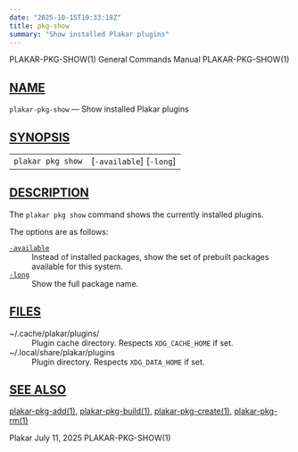 ```yaml
---
date: "2025-10-15T10:33:18Z"
title: pkg-show
summary: "Show installed Plakar plugins"
---
```

<div class="head" role="doc-pageheader" aria-label="Manual header
  line"><span class="head-ltitle">PLAKAR-PKG-SHOW(1)</span>
  <span class="head-vol">General Commands Manual</span>
  <span class="head-rtitle">PLAKAR-PKG-SHOW(1)</span></div>
<main class="manual-text">
<section class="Sh">
<h2 class="Sh" id="NAME"><a class="permalink" href="#NAME">NAME</a></h2>
<p class="Pp"><code class="Nm">plakar-pkg-show</code> &#x2014;
    <span class="Nd" role="doc-subtitle">Show installed Plakar
  plugins</span></p>
</section>
<section class="Sh">
<h2 class="Sh" id="SYNOPSIS"><a class="permalink" href="#SYNOPSIS">SYNOPSIS</a></h2>
<table class="Nm">
  <tr>
    <td><code class="Nm">plakar pkg show</code></td>
    <td>[<code class="Fl">-available</code>]
      [<code class="Fl">-long</code>]</td>
  </tr>
</table>
</section>
<section class="Sh">
<h2 class="Sh" id="DESCRIPTION"><a class="permalink" href="#DESCRIPTION">DESCRIPTION</a></h2>
<p class="Pp">The <code class="Nm">plakar pkg show</code> command shows the
    currently installed plugins.</p>
<p class="Pp">The options are as follows:</p>
<dl class="Bl-tag">
  <dt id="available"><a class="permalink" href="#available"><code class="Fl">-available</code></a></dt>
  <dd>Instead of installed packages, show the set of prebuilt packages available
      for this system.</dd>
  <dt id="long"><a class="permalink" href="#long"><code class="Fl">-long</code></a></dt>
  <dd>Show the full package name.</dd>
</dl>
</section>
<section class="Sh">
<h2 class="Sh" id="FILES"><a class="permalink" href="#FILES">FILES</a></h2>
<dl class="Bl-tag">
  <dt><span class="Pa">~/.cache/plakar/plugins/</span></dt>
  <dd>Plugin cache directory. Respects <code class="Ev">XDG_CACHE_HOME</code> if
      set.</dd>
  <dt><span class="Pa">~/.local/share/plakar/plugins</span></dt>
  <dd>Plugin directory. Respects <code class="Ev">XDG_DATA_HOME</code> if
    set.</dd>
</dl>
</section>
<section class="Sh">
<h2 class="Sh" id="SEE_ALSO"><a class="permalink" href="#SEE_ALSO">SEE
  ALSO</a></h2>
<p class="Pp"><a class="Xr" href="../plakar-pkg-add/" aria-label="plakar-pkg-add,
    section 1">plakar-pkg-add(1)</a>,
    <a class="Xr" href="../plakar-pkg-build/" aria-label="plakar-pkg-build,
    section 1">plakar-pkg-build(1)</a>,
    <a class="Xr" href="../plakar-pkg-create/" aria-label="plakar-pkg-create,
    section 1">plakar-pkg-create(1)</a>,
    <a class="Xr" href="../plakar-pkg-rm/" aria-label="plakar-pkg-rm, section
    1">plakar-pkg-rm(1)</a></p>
</section>
</main>
<div class="foot" role="doc-pagefooter" aria-label="Manual footer
  line"><span class="foot-left">Plakar</span> <span class="foot-date">July 11,
  2025</span> <span class="foot-right">PLAKAR-PKG-SHOW(1)</span></div>
